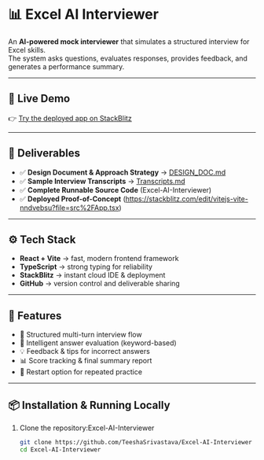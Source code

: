 # 📊 Excel AI Interviewer

An **AI-powered mock interviewer** that simulates a structured interview for Excel skills.  
The system asks questions, evaluates responses, provides feedback, and generates a performance summary.  

---

## 🚀 Live Demo
👉 [Try the deployed app on StackBlitz](https://stackblitz.com/edit/vitejs-vite-nndvebsu?file=src%2FApp.tsx)

---

## 📂 Deliverables
- ✅ **Design Document & Approach Strategy** → [DESIGN_DOC.md](./DESIGN_DOC.md)  
- ✅ **Sample Interview Transcripts** → [Transcripts.md](./TRANSCRIPTS.md)  
- ✅ **Complete Runnable Source Code** (Excel-AI-Interviewer)  
- ✅ **Deployed Proof-of-Concept** (https://stackblitz.com/edit/vitejs-vite-nndvebsu?file=src%2FApp.tsx)  

---

## ⚙️ Tech Stack
- **React + Vite** → fast, modern frontend framework  
- **TypeScript** → strong typing for reliability  
- **StackBlitz** → instant cloud IDE & deployment  
- **GitHub** → version control and deliverable sharing  

---

## 🧭 Features
- 🤖 Structured multi-turn interview flow  
- 📝 Intelligent answer evaluation (keyword-based)  
- 💡 Feedback & tips for incorrect answers  
- 📊 Score tracking & final summary report  
- 🔄 Restart option for repeated practice  

---

## 📦 Installation & Running Locally

1. Clone the repository:Excel-AI-Interviewer
   ```bash
   git clone https://github.com/TeeshaSrivastava/Excel-AI-Interviewer
   cd Excel-AI-Interviewer
